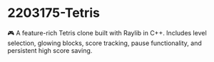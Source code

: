 # 2203175-Tetris
🎮 A feature-rich Tetris clone built with Raylib in C++. Includes level selection, glowing blocks, score tracking, pause functionality, and persistent high score saving.
